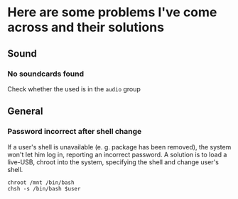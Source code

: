 # Here are some problems I've come across and their solutions

## Sound
### No soundcards found
Check whether the used is in the `audio` group

## General
### Password incorrect after shell change

If a user's shell is unavailable (e. g. package has been removed), the system won't let him log in, reporting an incorrect password. A solution is to load a live-USB, chroot into the system, specifying the shell and change user's shell.

```
chroot /mnt /bin/bash
chsh -s /bin/bash $user
```
